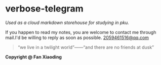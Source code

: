 # verbose-telegram
*Used as a cloud markdown storehouse for studying in pku.*


If you happen to read my notes, you are welcome to contact me through mail.I'd be willing to reply as soon as possible.
2059461516@qq.com

> “we live in a twilight world”——“and there are no friends at dusk”

**Copyright @ Fan Xiaoding**
